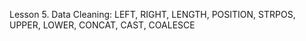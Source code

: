 Lesson 5. Data Cleaning: 
LEFT, RIGHT, LENGTH, POSITION, STRPOS,
UPPER, LOWER, CONCAT, CAST, COALESCE
